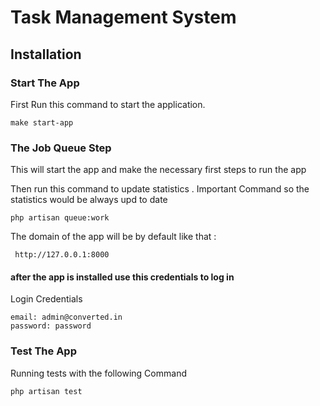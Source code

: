 # Task Management System

## Installation

### Start The App

First Run this command to start the application.

```
make start-app
```

### The Job Queue Step

This will start the app and make the necessary first steps to run the app

Then run this command to update statistics . Important Command so the statistics would be always upd to date

```
php artisan queue:work
```

The domain of the app will be by default like that :

```
 http://127.0.0.1:8000
```

#### after the app is installed use this credentials to log in

Login Credentials

```
email: admin@converted.in
password: password
```

### Test The App

Running tests with the following Command

```
php artisan test
```
